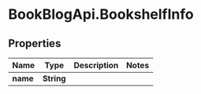 # BookBlogApi.BookshelfInfo

## Properties
Name | Type | Description | Notes
------------ | ------------- | ------------- | -------------
**name** | **String** |  | 


